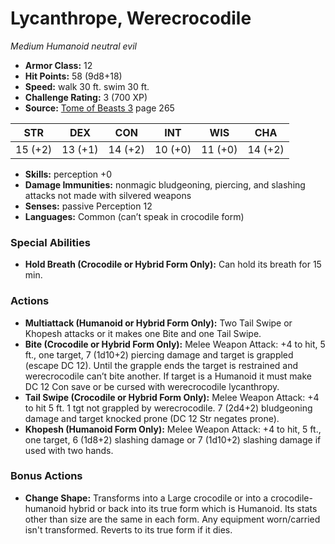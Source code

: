 # Lycanthrope, Werecrocodile

*Medium* *Humanoid* *neutral evil*

- **Armor Class:** 12
- **Hit Points:** 58 (9d8+18)
- **Speed:** walk 30 ft. swim 30 ft.
- **Challenge Rating:** 3 (700 XP)
- **Source:** [Tome of Beasts 3](https://koboldpress.com/kpstore/product/tome-of-beasts-3-for-5th-edition/) page 265

| STR | DEX | CON | INT | WIS | CHA |
| --- | --- | --- | --- | --- | --- |
| 15 (+2) | 13 (+1) | 14 (+2) | 10 (+0) | 11 (+0) | 14 (+2) |

- **Skills:** perception +0
- **Damage Immunities:** nonmagic bludgeoning, piercing, and slashing attacks not made with silvered weapons
- **Senses:** passive Perception 12
- **Languages:** Common (can’t speak in crocodile form)
### Special Abilities
- **Hold Breath (Crocodile or Hybrid Form Only):** Can hold its breath for 15 min.
### Actions
- **Multiattack (Humanoid or Hybrid Form Only):** Two Tail Swipe or Khopesh attacks or it makes one Bite and one Tail Swipe.
- **Bite (Crocodile or Hybrid Form Only):** Melee Weapon Attack: +4 to hit, 5 ft., one target, 7 (1d10+2) piercing damage and target is grappled (escape DC 12). Until the grapple ends the target is restrained and werecrocodile can’t bite another. If target is a Humanoid it must make DC 12 Con save or be cursed with werecrocodile lycanthropy.
- **Tail Swipe (Crocodile or Hybrid Form Only):** Melee Weapon Attack: +4 to hit 5 ft. 1 tgt not grappled by werecrocodile. 7 (2d4+2) bludgeoning damage and target knocked prone (DC 12 Str negates prone).
- **Khopesh (Humanoid Form Only):** Melee Weapon Attack: +4 to hit, 5 ft., one target, 6 (1d8+2) slashing damage or 7 (1d10+2) slashing damage if used with two hands.
### Bonus Actions
- **Change Shape:** Transforms into a Large crocodile or into a crocodile-humanoid hybrid or back into its true form which is Humanoid. Its stats other than size are the same in each form. Any equipment worn/carried isn't transformed. Reverts to its true form if it dies.


